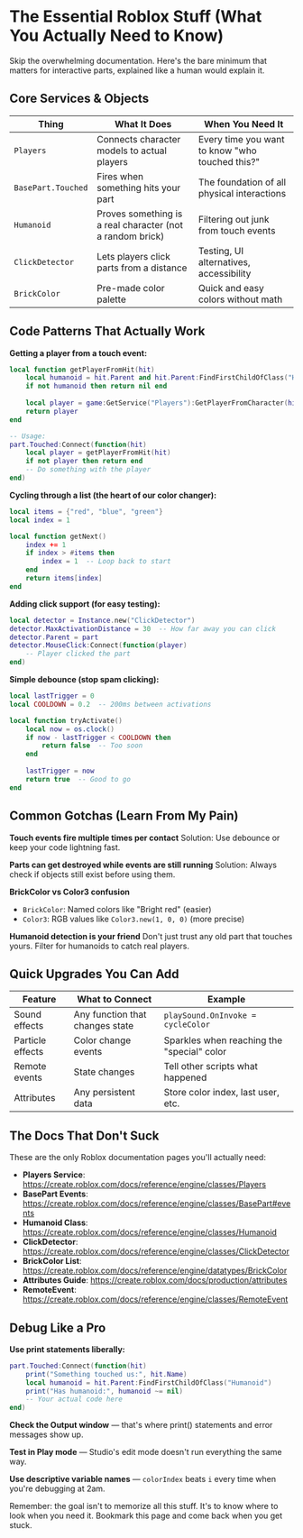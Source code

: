 # The Essential Roblox Stuff (What You Actually Need to Know)

Skip the overwhelming documentation. Here's the bare minimum that matters for interactive parts, explained like a human would explain it.

## Core Services & Objects

| Thing | What It Does | When You Need It |
|-------|-------------|------------------|
| `Players` | Connects character models to actual players | Every time you want to know "who touched this?" |
| `BasePart.Touched` | Fires when something hits your part | The foundation of all physical interactions |
| `Humanoid` | Proves something is a real character (not a random brick) | Filtering out junk from touch events |
| `ClickDetector` | Lets players click parts from a distance | Testing, UI alternatives, accessibility |
| `BrickColor` | Pre-made color palette | Quick and easy colors without math |

## Code Patterns That Actually Work

**Getting a player from a touch event:**
```lua
local function getPlayerFromHit(hit)
    local humanoid = hit.Parent and hit.Parent:FindFirstChildOfClass("Humanoid")
    if not humanoid then return nil end
    
    local player = game:GetService("Players"):GetPlayerFromCharacter(hit.Parent)
    return player
end

-- Usage:
part.Touched:Connect(function(hit)
    local player = getPlayerFromHit(hit)
    if not player then return end
    -- Do something with the player
end)
```

**Cycling through a list (the heart of our color changer):**
```lua
local items = {"red", "blue", "green"}
local index = 1

local function getNext()
    index += 1
    if index > #items then 
        index = 1  -- Loop back to start
    end
    return items[index]
end
```

**Adding click support (for easy testing):**
```lua
local detector = Instance.new("ClickDetector")
detector.MaxActivationDistance = 30  -- How far away you can click
detector.Parent = part
detector.MouseClick:Connect(function(player)
    -- Player clicked the part
end)
```

**Simple debounce (stop spam clicking):**
```lua
local lastTrigger = 0
local COOLDOWN = 0.2  -- 200ms between activations

local function tryActivate()
    local now = os.clock()
    if now - lastTrigger < COOLDOWN then 
        return false  -- Too soon
    end
    
    lastTrigger = now
    return true  -- Good to go
end
```

## Common Gotchas (Learn From My Pain)

**Touch events fire multiple times per contact** 
Solution: Use debounce or keep your code lightning fast.

**Parts can get destroyed while events are still running**
Solution: Always check if objects still exist before using them.

**BrickColor vs Color3 confusion**
- `BrickColor`: Named colors like "Bright red" (easier)
- `Color3`: RGB values like `Color3.new(1, 0, 0)` (more precise)

**Humanoid detection is your friend**
Don't just trust any old part that touches yours. Filter for humanoids to catch real players.

## Quick Upgrades You Can Add

| Feature | What to Connect | Example |
|---------|----------------|---------|
| Sound effects | Any function that changes state | `playSound.OnInvoke = cycleColor` |
| Particle effects | Color change events | Sparkles when reaching the "special" color |
| Remote events | State changes | Tell other scripts what happened |
| Attributes | Any persistent data | Store color index, last user, etc. |

## The Docs That Don't Suck

These are the only Roblox documentation pages you'll actually need:

- **Players Service**: https://create.roblox.com/docs/reference/engine/classes/Players
- **BasePart Events**: https://create.roblox.com/docs/reference/engine/classes/BasePart#events
- **Humanoid Class**: https://create.roblox.com/docs/reference/engine/classes/Humanoid
- **ClickDetector**: https://create.roblox.com/docs/reference/engine/classes/ClickDetector
- **BrickColor List**: https://create.roblox.com/docs/reference/engine/datatypes/BrickColor
- **Attributes Guide**: https://create.roblox.com/docs/production/attributes
- **RemoteEvent**: https://create.roblox.com/docs/reference/engine/classes/RemoteEvent

## Debug Like a Pro

**Use print statements liberally:**
```lua
part.Touched:Connect(function(hit)
    print("Something touched us:", hit.Name)
    local humanoid = hit.Parent:FindFirstChildOfClass("Humanoid")
    print("Has humanoid:", humanoid ~= nil)
    -- Your actual code here
end)
```

**Check the Output window** — that's where print() statements and error messages show up.

**Test in Play mode** — Studio's edit mode doesn't run everything the same way.

**Use descriptive variable names** — `colorIndex` beats `i` every time when you're debugging at 2am.

Remember: the goal isn't to memorize all this stuff. It's to know where to look when you need it. Bookmark this page and come back when you get stuck.
